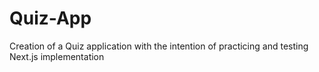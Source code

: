 # Quiz-App
Creation of a Quiz application with the intention of practicing and testing Next.js implementation
